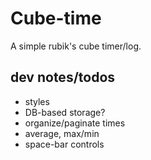 # Cube-time

A simple rubik's cube timer/log.

## dev notes/todos

- styles
- DB-based storage?
- organize/paginate times
- average, max/min
- space-bar controls
